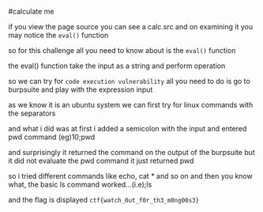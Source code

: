 #calculate me

if you view the page source you can see a calc.src and on examining it you may notice the `eval()` function 

so for this challenge all you need to know about is the `eval()` function

the eval() function take the input as a string and perform operation 

so we can try for `code execution vulnerability` all you need to do is go to burpsuite and play with the expression input

as we know it is an ubuntu system we can first try for linux commands with the separators

and what i did was at first i added a semicolon with the input and entered pwd command (eg)10;pwd

and surprisingly it returned the command on the output of the burpsuite but it did not evaluate the pwd command it just returned pwd

so i tried different commands like echo, cat * and so on and then you know what, the basic ls command worked...(i.e);ls

and the flag is displayed `ctf{watch_0ut_f0r_th3_m0ng00s3}`


 

